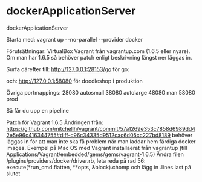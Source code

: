 dockerApplicationServer
=======================

dockerApplicationServer

Starta med:
  vagrant up --no-parallel --provider docker

Förutsättningar:
 VirtualBox
 Vagrant från vagrantup.com (1.6.5 eller nyare). Om man har 1.6.5 så
 behöver patch enligt beskrivning längst ner läggas in.

Surfa därefter till:
  http://127.0.0.1:28153/go för go:

och:
 http://127.0.0.1:58080 för doodleshop i produktion

Övriga portmappings:
 28080 autosmall
 38080 autolarge
 48080 man
 58080 prod

Så får du upp en pipeline


Patch för Vagrant 1.6.5
Ändringen från:
https://github.com/mitchellh/vagrant/commit/57a1269e353c7858d6989dd42e5e96c416344755#diff-c96c34335d9512cac6d05cc227bd8189
behöver läggas in för att man inte ska få problem när man laddar hem
färdiga docker images.
Exempel på Mac OS med Vagrant installaerat från vagrantup (till
Applications/Vagrant/embedded/gems/gems/vagrant-1.6.5)
Ändra filen /plugins/providers/docker/driver.rb, leta reda på rad 56:
execute(*run_cmd.flatten, **opts, &block).chomp
och lägg in
.lines.last på slutet

